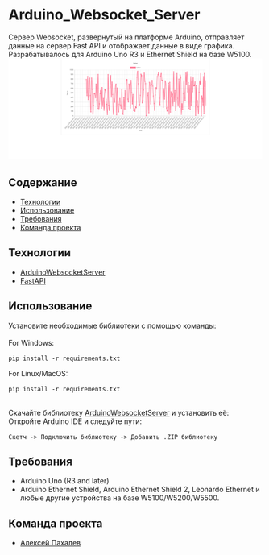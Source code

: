 # Arduino_Websocket_Server
Сервер Websocket, развернутый на платформе Arduino, отправляет данные на сервер Fast API и отображает данные в виде графика.
<br>
Разрабатывалось для Arduino Uno R3 и Ethernet Shield на базе W5100.
![Иллюстрация к проекту](https://github.com/Whynot46/Arduino_Websocket_Server/blob/main/example.PNG)
## Содержание
- [Технологии](#технологии)
- [Использование](#использование)
- [Требования](#требования)
- [Команда проекта](#команда-проекта)
## Технологии
- [ArduinoWebsocketServer](https://github.com/ejeklint/ArduinoWebsocketServer)
- [FastAPI](https://fastapi.tiangolo.com/)
## Использование
Установите необходимые библиотеки с помощью команды:
<br>
<br>
For Windows:
```
pip install -r requirements.txt
```
For Linux/MacOS:
```
pip install -r requirements.txt
```
<br>
Скачайте библиотеку <a href="https://github.com/ejeklint/ArduinoWebsocketServer">ArduinoWebsocketServer</a> и установить её:
<br>
Откройте Arduino IDE и следуйте пути:

```
Скетч -> Подключить библиотеку -> Добавить .ZIP библиотеку
```
## Требования
- Arduino Uno (R3 and later)
- Arduino Ethernet Shield, Arduino Ethernet Shield 2, Leonardo Ethernet и любые другие устройства на базе W5100/W5200/W5500.
## Команда проекта
- [Алексей Пахалев](https://github.com/Whynot46)
